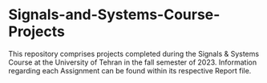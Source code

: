 # Signals-and-Systems-Course-Projects
 This repository comprises projects completed during the Signals &amp; Systems Course at the University of Tehran in the fall semester of 2023.
 Information regarding each Assignment can be found within its respective Report file.
